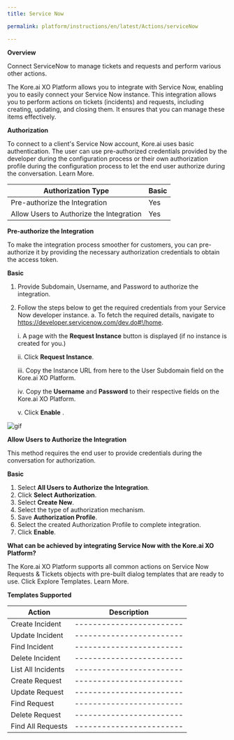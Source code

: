 ```yaml
---
title: Service Now

permalink: platform/instructions/en/latest/Actions/serviceNow

---
```


<container>

**Overview**

Connect ServiceNow to manage tickets and requests and perform various other actions.

The Kore.ai XO Platform allows you to integrate with Service Now, enabling you to easily connect your Service Now instance. This integration allows you to perform actions on tickets (incidents) and requests, including creating, updating, and closing them. It ensures that you can manage these items effectively.

</container>

<container>

**Authorization**
 
To connect to a client's Service Now account, Kore.ai uses basic authentication. The user can use pre-authorized credentials provided by the developer during the configuration process or their own authorization profile during the configuration process to let the end user authorize during the conversation. Learn More.
 
 
 |Authorization Type                      | Basic |
 |----------------------------------------|-------|
 |Pre-authorize the Integration           |  Yes  |
 |Allow Users to Authorize the Integration|  Yes  |


**Pre-authorize the Integration**
 
 To make the integration process smoother for customers, you can pre-authorize it by providing the necessary authorization credentials to obtain the access token.

**Basic**
 
1. Provide Subdomain, Username, and Password to authorize the integration. 
2. Follow the steps below to get the required credentials from your Service Now developer instance.
   a. To fetch the required details, navigate to https://developer.servicenow.com/dev.do#!/home.
     
      i.   A page with the **Request Instance** button is displayed (if no instance is  created for you.)

      ii.  Click **Request Instance**.

      iii. Copy the Instance URL from here to the User Subdomain field on the Kore.ai XO Platform.
 
      iv.  Copy the **Username** and **Password** to their respective fields on the Kore.ai XO Platform.
 
      v.  Click **Enable** .
 
 ![gif](/koredotai-docs/images/Home%20_%20Loom%20-%2019%20December%202022.gif)
 
**Allow Users to Authorize the Integration**
 
This method requires the end user to provide credentials during the conversation for authorization.
 
**Basic**
 
1. Select **All Users to Authorize the Integration**.
2. Click **Select Authorization**.
3. Select **Create New**.
4. Select the type of authorization mechanism. 
5. Save **Authorization Profile**.
6. Select the created Authorization Profile to complete integration.
7. Click **Enable**.

**What can be achieved by integrating Service Now with the Kore.ai XO Platform?**
 
 The Kore.ai XO Platform supports all common actions on Service Now Requests & Tickets objects with pre-built dialog templates that are ready to use. Click Explore  Templates. Learn More.
 
**Templates Supported**

| Action           | Description            |
|------------------|------------------------|
|Create Incident   |------------------------|
|Update Incident   |------------------------|
|Find Incident     |------------------------|
|Delete Incident   |------------------------|
|List All Incidents|------------------------|
|Create Request    |------------------------|
|Update Request    |------------------------|
|Find Request      |------------------------|
|Delete Request    |------------------------|
|Find All Requests |------------------------|

</container>

